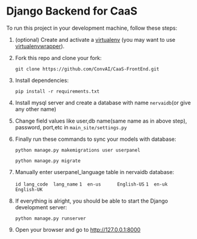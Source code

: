 # Django Backend for CaaS

To run this project in your development machine, follow these steps:

1. (optional) Create and activate a [virtualenv](https://virtualenv.pypa.io/) (you may want to use [virtualenvwrapper](http://virtualenvwrapper.readthedocs.org/)).

2. Fork this repo and clone your fork:

    `git clone https://github.com/ConvAI/CaaS-FrontEnd.git`

3. Install dependencies:

    `pip install -r requirements.txt`

4. Install mysql server and create a database with name `nervaidb`(or give any other name)

5. Change field values like user,db name(same name as in above step), password, port,etc in `main_site/settings.py`

5. Finally run these commands to sync your models with database:

    `python manage.py makemigrations user userpanel`

    `python manage.py migrate`
    
6. Manually enter userpanel_language table in nervaidb database:

    `id lang_code  lang_name`
    `1  en-us      English-US`
    `1  en-uk      English-UK`
    
7. If everything is alright, you should be able to start the Django development server:

    `python manage.py runserver`

8. Open your browser and go to http://127.0.0.1:8000

